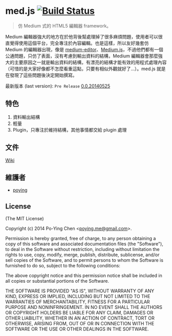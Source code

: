 med.js [![Build Status](https://drone.io/github.com/poying/med.js/status.png)](https://drone.io/github.com/poying/med.js/latest)
======

> 仿 Medium 式的 HTML5 編輯器 framework。

Medium 編輯器強大的地方在於他背後幫處理掉了很多麻煩問題，使用者可以很直覺得使用這個平台，完全專注於內容編輯。也是這樣，所以友好幾套仿 Medium 的編輯器出現，像是 [medium-editor](https://github.com/daviferreira/medium-editor/)、[Medium.js](https://github.com/jakiestfu/Medium.js/)，不過他們都有一個公通問題，只仿了表面，沒有考慮到輸出資料的結構，Medium 編輯器會那麼強大的主要原因之一就是輸出資料的結構，有漂亮的結構才能有效的用程式處理內容（可惜的是大家好像都不怎麼看重這點，只要有相似外觀就好了...）。med.js 就是在發現了這些問題後決定開始撰寫。

最新版本 (last version): `Pre Release` [0.0.20140525](./releases/tag/0.0.20140525)

## 特色

1. 資料輸出結構
2. 輕量
3. Plugin，只專注於維持結構，其他事情都交給 plugin 處理

## 文件

[Wiki](https://github.com/poying/med.js/wiki)

## 維護者

* [poying](http://github.com/poying)

## License

(The MIT License)

Copyright (c) 2014 Po-Ying Chen &lt;poying.me@gmail.com&gt;.

Permission is hereby granted, free of charge, to any person obtaining a copy
of this software and associated documentation files (the "Software"), to deal
in the Software without restriction, including without limitation the rights
to use, copy, modify, merge, publish, distribute, sublicense, and/or sell
copies of the Software, and to permit persons to whom the Software is
furnished to do so, subject to the following conditions:

The above copyright notice and this permission notice shall be included in
all copies or substantial portions of the Software.

THE SOFTWARE IS PROVIDED "AS IS", WITHOUT WARRANTY OF ANY KIND, EXPRESS OR
IMPLIED, INCLUDING BUT NOT LIMITED TO THE WARRANTIES OF MERCHANTABILITY,
FITNESS FOR A PARTICULAR PURPOSE AND NONINFRINGEMENT. IN NO EVENT SHALL THE
AUTHORS OR COPYRIGHT HOLDERS BE LIABLE FOR ANY CLAIM, DAMAGES OR OTHER
LIABILITY, WHETHER IN AN ACTION OF CONTRACT, TORT OR OTHERWISE, ARISING FROM,
OUT OF OR IN CONNECTION WITH THE SOFTWARE OR THE USE OR OTHER DEALINGS IN
THE SOFTWARE.
